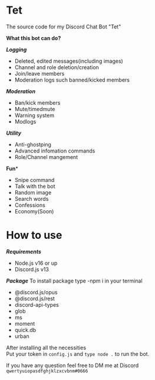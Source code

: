 # Tet
The source code for my Discord Chat Bot "Tet"

**What this bot can do?**

***Logging***
- Deleted, edited messages(including images)
- Channel and role deletion/creation
- Join/leave members
- Moderation logs such banned/kicked members

***Moderation***
- Ban/kick members
- Mute/timedmute
- Warning system
- Modlogs

***Utility***
- Anti-ghostping
- Advanced infomation commands
- Role/Channel mangement

**Fun***
- Snipe command
- Talk with the bot
- Random image
- Search words
- Confessions
- Economy(Soon)


# How to use

***Requirements***
- Node.js v16 or up
- Discord.js v13

***Package***
To install package type -npm i <pkg-name> in your terminal
- @discord.js/opus
- @discord.js/rest
- discord-api-types
- glob
- ms
- moment
- quick.db
- urban
  
After installing all the necessities<br>
Put your token in `config.js` and `type node .` to run the bot.<br>
  
If you have any question feel free to DM me at Discord<br>
`qwertyuiopasdfghjklzxcvbnm#0666`
